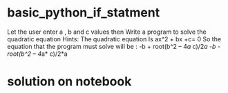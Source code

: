 # basic_python_if_statment


Let the user enter a , b and c values then Write a program to solve the quadratic equation 
Hints:
The quadratic equation Is ax^2 + bx +c= 0
So the equation that the program must solve will be :
-b + root(b^2 – 4*a* c)/2*a
-b - root(b^2 – 4*a* c)/2*a

# solution on notebook 
